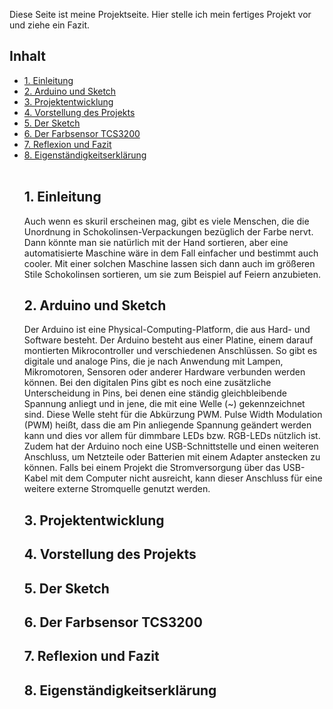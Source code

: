 Diese Seite ist meine Projektseite. Hier stelle ich mein fertiges Projekt vor und ziehe ein Fazit.

<h2> Inhalt </h2>
<ul style="list-stlye-type:none">
<li><a href="#kapitell">1. Einleitung</a></li>
<li><a href="#kapitel2">2. Arduino und Sketch</a></li>
<li><a href="#kapitel3">3. Projektentwicklung</a></li>
<li><a href="#kapitel4">4. Vorstellung des Projekts</a></li>
<li><a href="#kapitel5">5. Der Sketch</a></li>
<li><a href="#kapitel6">6. Der Farbsensor TCS3200</a></li>
<li><a href="#kapitel7">7. Reflexion und Fazit</a></li>
<li><a href="#kapitel8">8. Eigenständigkeitserklärung</a></li>
<br>
<h2 id="kapitell">1. Einleitung</h2>
  Auch wenn es skuril erscheinen mag, gibt es viele Menschen, die die Unordnung in Schokolinsen-Verpackungen bezüglich der Farbe nervt. Dann könnte man sie natürlich mit der Hand sortieren, aber eine automatisierte Maschine wäre in dem Fall einfacher und bestimmt auch cooler. Mit einer solchen Maschine lassen sich dann auch im größeren Stile Schokolinsen sortieren, um sie zum Beispiel auf Feiern anzubieten. 
  
<h2 id="kapitel2">2. Arduino und Sketch</h2>
  Der Arduino ist eine Physical-Computing-Platform, die aus Hard- und Software besteht. Der Arduino besteht aus einer Platine, einem darauf montierten Mikrocontroller und verschiedenen Anschlüssen. So gibt es digitale und analoge Pins, die je nach Anwendung mit Lampen, Mikromotoren, Sensoren oder anderer Hardware verbunden werden können. Bei den digitalen Pins gibt es noch eine zusätzliche Unterscheidung in Pins, bei denen eine ständig gleichbleibende Spannung anliegt und in jene, die mit eine Welle (~) gekennzeichnet sind. Diese Welle steht für die Abkürzung PWM. Pulse Width Modulation (PWM) heißt, dass die am Pin anliegende Spannung geändert werden kann und dies vor allem für dimmbare LEDs bzw. RGB-LEDs nützlich ist. Zudem hat der Arduino noch eine USB-Schnittstelle und einen weiteren Anschluss, um Netzteile oder Batterien mit einem Adapter anstecken zu können. Falls bei einem Projekt die Stromversorgung über das USB-Kabel mit dem Computer nicht ausreicht, kann dieser Anschluss für eine weitere externe Stromquelle genutzt werden.
  
  
<h2 id="kapitel3">3. Projektentwicklung</h2>
  
  
<h2 id="kapitel4">4. Vorstellung des Projekts</h2>
  
  
<h2 id="kapitel5">5. Der Sketch</h2>
  
  
<h2 id="kapitel6">6. Der Farbsensor TCS3200</h2>
  
  
<h2 id="kapitel7">7. Reflexion und Fazit</h2>
  
  
<h2 id="kapitel8">8. Eigenständigkeitserklärung</h2>
  
  
